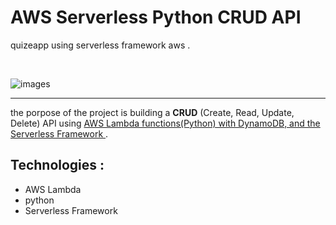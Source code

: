 # AWS Serverless Python CRUD API
quizeapp using serverless framework aws .

<br>

![images](https://github.com/user-attachments/assets/33b41f32-896f-4447-9396-04b9417cc38b)

<hr>

the porpose of the project is building a **CRUD** (Create, Read, Update, Delete) API using <u> AWS Lambda functions(Python) with DynamoDB, and the Serverless Framework </u>.
<br>
## Technologies :
- AWS Lambda
- python
- Serverless Framework
